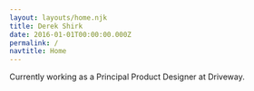 ```yaml
---
layout: layouts/home.njk
title: Derek Shirk
date: 2016-01-01T00:00:00.000Z
permalink: /
navtitle: Home
---
```


Currently working as a Principal Product Designer at Driveway. 
<!-- Browse past [projects](/designs) and [testimonials](/testimonials), check out my [blog](/writes), or see what I've been [reading](/reads). -->
